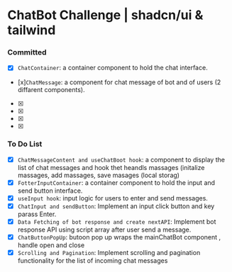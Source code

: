 # ChatBot Challenge | shadcn/ui & tailwind

### Committed

- [x] `ChatContainer`: a container component to hold the chat interface.
- [x]`ChatMessage`: a component for chat message of bot and of users (2 diffarent components).
- [x]
- [x]
- [x]
- [x]

### To Do List

- [x] `ChatMessageContent and useChatBoot hook`: a component to display the list of chat messages and hook thet heandls massages (initalize massages, add massages, save masages (local storag)
- [x] `FotterInputContainer`: a container component to hold the input and send button interface.
- [x] `useInput hook`: input logic for users to enter and send messages.
- [x] `ChatInput and sendButton`: Implement an input click button and key parass Enter.
- [x] `Data Fetching of bot response and create nextAPI`: Implement bot response API using script array after user send a message.
- [x] `ChatButtonPopUp`: butoon pop up wraps the mainChatBot component , handle open and close
- [x] `Scrolling and Pagination`: Implement scrolling and pagination functionality for the list of incoming chat messages
